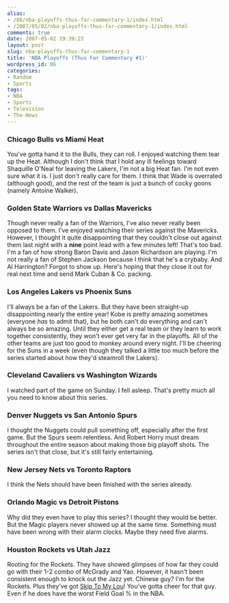 ```yaml
---
alias:
- /86/nba-playoffs-thus-far-commentary-1/index.html
- /2007/05/02/nba-playoffs-thus-far-commentary-1/index.html
comments: true
date: 2007-05-02 19:39:23
layout: post
slug: nba-playoffs-thus-far-commentary-1
title: 'NBA Playoffs (Thus Far Commentary #1)'
wordpress_id: 86
categories:
- Random
- Sports
tags:
- NBA
- Sports
- Television
- The-News
---
```


### Chicago Bulls vs Miami Heat


You've gotta hand it to the Bulls, they can roll.  I enjoyed watching them tear up the Heat.  Although I don't think that I hold any ill feelings toward Shaquille O'Neal for leaving the Lakers, I'm not a big Heat fan.  I'm not even sure what it is.  I just don't really care for them.  I think that Wade is overrated (although good), and the rest of the team is just a bunch of cocky goons (namely Antoine Walker).



### Golden State Warriors vs Dallas Mavericks


Though never really a fan of the Warriors, I've also never really been opposed to them.  I've enjoyed watching their series against the Mavericks.  However, I thought it quite disappointing that they couldn't close out against them last night with a **nine** point lead with a few minutes left!  That's too bad.  I'm a fan of how strong Baron Davis and Jason Richardson are playing.  I'm not really a fan of Stephen Jackson because I think that he's a crybaby.  And Al Harrington?  Forgot to show up.  Here's hoping that they close it out for real next time and send Mark Cuban & Co. packing.



### Los Angeles Lakers vs Phoenix Suns


I'll always be a fan of the Lakers.  But they have been straight-up disappointing nearly the entire year!  Kobe is pretty amazing sometimes (everyone _has_ to admit that), but he both can't do everything and can't always be so amazing.  Until they either get a real team or they learn to work together consistently, they won't ever get very far in the playoffs.  All of the other teams are just too good to monkey around every night.  I'll be cheering for the Suns in a week (even though they talked a little too much before the series started about how they'd steamroll the Lakers).



### Cleveland Cavaliers vs Washington Wizards


I watched part of the game on Sunday.  I fell asleep.  That's pretty much all you need to know about this series.



### Denver Nuggets vs San Antonio Spurs


I thought the Nuggets could pull something off, especially after the first game.  But the Spurs seem relentless.  And Robert Horry must dream throughout the entire season about making those big playoff shots.  The series isn't that close, but it's still fairly entertaining.



### New Jersey Nets vs Toronto Raptors


I think the Nets should have been finished with the series already.



### Orlando Magic vs Detroit Pistons


Why did they even have to play this series?  I thought they would be better.  But the Magic players never showed up at the same time.  Something must have been wrong with their alarm clocks.  Maybe they need five alarms.



### Houston Rockets vs Utah Jazz


Rooting for the Rockets.  They have showed glimpses of how far they could go with their 1-2 combo of McGrady and Yao.  However, it hasn't been consistent enough to knock out the Jazz yet.  Chinese guy?  I'm for the Rockets.  Plus they've got [Skip To My Lou](http://en.wikipedia.org/wiki/Rafer_Alston)!  You've gotta cheer for that guy.  Even if he does have the worst Field Goal % in the NBA.
